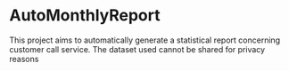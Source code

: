 # AutoMonthlyReport
This project aims to automatically generate a statistical report concerning customer call service. The dataset used cannot be shared for privacy reasons
